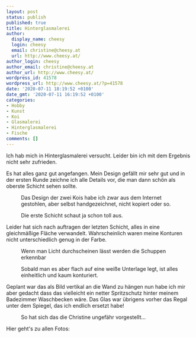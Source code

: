 ```yaml
---
layout: post
status: publish
published: true
title: Hinterglasmalerei
author:
  display_name: cheesy
  login: cheesy
  email: christine@cheesy.at
  url: http://www.cheesy.at/
author_login: cheesy
author_email: christine@cheesy.at
author_url: http://www.cheesy.at/
wordpress_id: 41578
wordpress_url: http://www.cheesy.at/?p=41578
date: '2020-07-11 18:19:52 +0100'
date_gmt: '2020-07-11 16:19:52 +0100'
categories:
- Hobby
- Kunst
- Koi
- Glasmalerei
- Hinterglasmalerei
- Fische
comments: []
---
```

<!-- wp:paragraph -->
Ich hab mich in Hinterglasmalerei versucht. Leider bin ich mit dem Ergebnis nicht sehr zufrieden.
<!-- /wp:paragraph -->
<!-- wp:paragraph -->
Es hat alles ganz gut angefangen. Mein Design gefällt mir sehr gut und in der ersten Runde zeichne ich alle Details vor, die man dann schön als oberste Schicht sehen sollte.
<!-- /wp:paragraph -->
<!-- wp:image {"id":41560} -->
<figure class="wp-block-image"><img src="{% link _fotos/kunstwerke/glasmalerei/Glasmalerei-004.jpg %}" alt="" class="wp-image-41560"><br>
<figcaption>Das Design der zwei Kois habe ich zwar aus dem Internet gestohlen, aber selbst handgezeichnet, nicht kopiert oder so.</figcaption>
</figure>
<!-- /wp:image -->
<!-- wp:image {"id":41562} -->
<figure class="wp-block-image"><img src="{% link _fotos/kunstwerke/glasmalerei/Glasmalerei-006.jpg %}" alt="" class="wp-image-41562"><br>
<figcaption>Die erste Schicht schaut ja schon toll aus.</figcaption>
</figure>
<!-- /wp:image -->
<!-- wp:paragraph -->
Leider hat sich nach auftragen der letzten Schicht, alles in eine gleichmäßige Fläche verwandelt. Wahrscheinlich waren meine Konturen nicht unterschiedlich genug in der Farbe.
<!-- /wp:paragraph -->
<!-- wp:image {"id":41567} -->
<figure class="wp-block-image"><img src="{% link _fotos/kunstwerke/glasmalerei/Glasmalerei-011.jpg %}" alt="" class="wp-image-41567"><br>
<figcaption>Wenn man Licht durchscheinen lässt werden die Schuppen erkennbar</figcaption>
</figure>
<!-- /wp:image -->
<!-- wp:image {"id":41569} -->
<figure class="wp-block-image"><img src="{% link _fotos/kunstwerke/glasmalerei/Glasmalerei-013.jpg %}" alt="" class="wp-image-41569"><br>
<figcaption>Sobald man es aber flach auf eine weiße Unterlage legt, ist alles einheitlich und kaum konturiert.<br></figcaption>
</figure>
<!-- /wp:image -->
<!-- wp:paragraph -->
Geplant war das als Bild vertikal an die Wand zu hängen nun habe ich mir aber gedacht dass das vielleicht ein netter Spritzschutz hinter meinem Badezimmer Waschbecken wäre. Das Glas war übrigens vorher das Regal unter dem Spiegel, das ich endlich ersetzt habe!
<!-- /wp:paragraph -->
<!-- wp:image {"id":41572} -->
<figure class="wp-block-image"><img src="{% link _fotos/kunstwerke/glasmalerei/Glasmalerei-016.jpg %}" alt="" class="wp-image-41572"><br>
<figcaption>So hat sich das die Christine ungefähr vorgestellt...<br></figcaption>
</figure>
<!-- /wp:image -->
<!-- wp:paragraph -->
Hier geht's zu allen Fotos:
<!-- /wp:paragraph -->
<!-- wp:image {"id":41571,"linkDestination":"custom"} -->
<figure class="wp-block-image"><a href="{% link _fotos/kunstwerke/glasmalerei/index.md %}"><img src="{% link _fotos/kunstwerke/glasmalerei/Glasmalerei-015.jpg %}" alt="" class="wp-image-41571"></a></figure>
<!-- /wp:image -->
